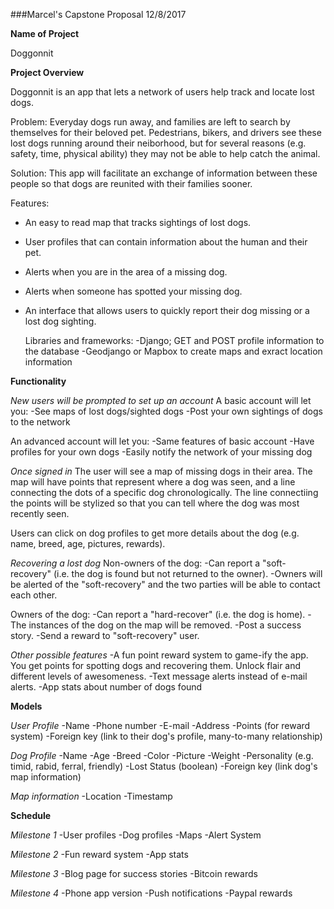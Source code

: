 
###Marcel's Capstone Proposal
12/8/2017

**Name of Project**

Doggonnit

**Project Overview**

Doggonnit is an app that lets a network of users help track and locate lost dogs.

Problem:
Everyday dogs run away, and families are left to search by themselves for their beloved pet.
Pedestrians, bikers, and drivers see these lost dogs running around their neiborhood, but for several reasons
(e.g. safety, time, physical ability) they may not be able to help catch the animal.

Solution:
This app will facilitate an exchange of information between these people so that dogs are reunited with their families sooner.

Features:
- An easy to read map that tracks sightings of lost dogs.
- User profiles that can contain information about the human and their pet.
- Alerts when you are in the area of a missing dog.
- Alerts when someone has spotted your missing dog.
- An interface that allows users to quickly report their dog missing or a lost dog sighting.

    Libraries and frameworks:
    -Django; GET and POST profile information to the database
    -Geodjango or Mapbox to create maps and exract location information

**Functionality**

*New users will be prompted to set up an account* 
A basic account will let you:
  -See maps of lost dogs/sighted dogs
  -Post your own sightings of dogs to the network
  
 An advanced account will let you:
  -Same features of basic account
  -Have profiles for your own dogs
  -Easily notify the network of your missing dog
  
 *Once signed in*
 The user will see a map of missing dogs in their area.
 The map will have points that represent where a dog was seen,
 and a line connecting the dots of a specific dog chronologically. The line connectiing the 
 points will be stylized so that you can tell where the dog was most recently seen.
 
 Users can click on dog profiles to get more details about the dog (e.g. name, breed, age, pictures, rewards).
 
 *Recovering a lost dog*
 Non-owners of the dog:
 -Can report a "soft-recovery" (i.e. the dog is found but not returned to the owner).
 -Owners will be alerted of the "soft-recovery" and the two parties will be able to contact each other.
 
 Owners of the dog:
 -Can report a "hard-recover" (i.e. the dog is home).
 -The instances of the dog on the map will be removed.
 -Post a success story.
 -Send a reward to "soft-recovery" user.
 
 *Other possible features*
  -A fun point reward system to game-ify the app. You get points for spotting dogs and recovering them. Unlock flair and different levels of awesomeness.
  -Text message alerts instead of e-mail alerts.
  -App stats about number of dogs found
  
  **Models**
  
  *User Profile*
  -Name
  -Phone number
  -E-mail
  -Address
  -Points (for reward system)
  -Foreign key (link to their dog's profile, many-to-many relationship)
  
  *Dog Profile*
  -Name
  -Age
  -Breed
  -Color
  -Picture
  -Weight
  -Personality (e.g. timid, rabid, ferral, friendly) 
  -Lost Status (boolean)
  -Foreign key (link dog's map information)
  
  *Map information*
  -Location
  -Timestamp
  
  
  **Schedule**
  
  *Milestone 1*
  -User profiles
  -Dog profiles
  -Maps
  -Alert System
  
  *Milestone 2*
  -Fun reward system
  -App stats
  
  *Milestone 3*
  -Blog page for success stories 
  -Bitcoin rewards
  
  *Milestone 4*
  -Phone app version
  -Push notifications
  -Paypal rewards
